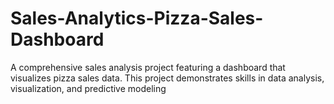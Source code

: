# Sales-Analytics-Pizza-Sales-Dashboard
A comprehensive sales analysis project featuring a dashboard that visualizes pizza sales data. This project demonstrates skills in data analysis, visualization, and predictive modeling
